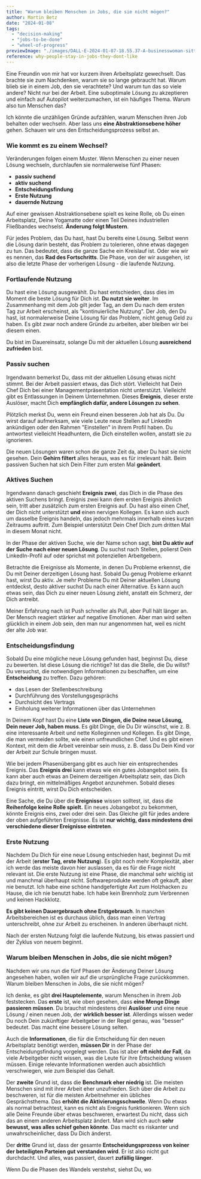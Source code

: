 ```yaml
---
title: "Warum bleiben Menschen in Jobs, die sie nicht mögen?"
author: Martin Betz
date: "2024-01-08"
tags:
  - "decision-making"
  - "jobs-to-be-done"
  - "wheel-of-progress"
previewImage: "./images/DALL·E-2024-01-07-18.55.37-A-businesswoman-sitting-in-front-of-a-laptop-in-an-open-office-space-looking-lost.-The-image-is-in-a-watercolor-and-geometric-style-featuring-colors-.png"
reference: why-people-stay-in-jobs-they-dont-like
---
```


Eine Freundin von mir hat vor kurzem ihren Arbeitsplatz gewechselt. Das brachte sie zum Nachdenken, warum sie so lange gebraucht hat. Warum blieb sie in einem Job, den sie verachtete? Und warum tun das so viele andere? Nicht nur bei der Arbeit. Eine suboptimale Lösung zu akzeptieren und einfach auf Autopilot weiterzumachen, ist ein häufiges Thema. Warum also tun Menschen das?

Ich könnte die unzähligen Gründe aufzählen, warum Menschen ihren Job behalten oder wechseln. Aber lass uns **eine Abstraktionsebene höher** gehen. Schauen wir uns den Entscheidungsprozess selbst an.

### Wie kommt es zu einem Wechsel?

Veränderungen folgen einem Muster. Wenn Menschen zu einer neuen Lösung wechseln, durchlaufen sie normalerweise fünf Phasen:

- **passiv suchend**
- **aktiv suchend**
- **Entscheidungsfindung**
- **Erste Nutzung**
- **dauernde Nutzung**

Auf einer gewissen Abstraktionsebene spielt es keine Rolle, ob Du einen Arbeitsplatz, Deine Yogamatte oder einen Teil Deines industriellen Fließbandes wechselst. **Änderung folgt Mustern**.

Für jedes Problem, das Du hast, hast Du bereits eine Lösung. Selbst wenn die Lösung darin besteht, das Problem zu tolerieren, ohne etwas dagegen zu tun. Das bedeutet, dass die ganze Sache ein Kreislauf ist. Oder wie wir es nennen, das **Rad des Fortschritts**. Die Phase, von der wir ausgehen, ist also die letzte Phase der vorherigen Lösung - die laufende Nutzung.

### Fortlaufende Nutzung

Du hast eine Lösung ausgewählt. Du hast entschieden, dass dies im Moment die beste Lösung für Dich ist. **Du nutzt sie weiter**. Im Zusammenhang mit dem Job gilt jeder Tag, an dem Du nach dem ersten Tag zur Arbeit erscheinst, als "kontinuierliche Nutzung". Der Job, den Du hast, ist normalerweise Deine Lösung für das Problem, nicht genug Geld zu haben. Es gibt zwar noch andere Gründe zu arbeiten, aber bleiben wir bei diesem einen.

Du bist im Dauereinsatz, solange Du mit der aktuellen Lösung **ausreichend zufrieden** bist.

### Passiv suchen

Irgendwann bemerkst Du, dass mit der aktuellen Lösung etwas nicht stimmt. Bei der Arbeit passiert etwas, das Dich stört. Vielleicht hat Dein Chef Dich bei einer Managementpräsentation nicht unterstützt. Vielleicht gibt es Entlassungen in Deinem Unternehmen. Dieses **Ereignis**, dieser erste Auslöser, macht Dich **empfänglich dafür, andere Lösungen zu sehen**.

Plötzlich merkst Du, wenn ein Freund einen besseren Job hat als Du. Du wirst darauf aufmerksam, wie viele Leute neue Stellen auf LinkedIn ankündigen oder den Rahmen "Einstellen" in ihrem Profil haben. Du antwortest vielleicht Headhuntern, die Dich einstellen wollen, anstatt sie zu ignorieren.

Die neuen Lösungen waren schon die ganze Zeit da, aber Du hast sie nicht gesehen. Dein **Gehirn filtert** alles heraus, was es für irrelevant hält. Beim passiven Suchen hat sich Dein Filter zum ersten Mal **geändert**.

### Aktives Suchen

Irgendwann danach geschieht **Ereignis zwei**, das Dich in die Phase des aktiven Suchens bringt. Ereignis zwei kann dem ersten Ereignis ähnlich sein, tritt aber zusätzlich zum ersten Ereignis auf. Du hast also einen Chef, der Dich nicht unterstützt **und** einen nervigen Kollegen. Es kann sich auch um dasselbe Ereignis handeln, das jedoch mehrmals innerhalb eines kurzen Zeitraums auftritt. Zum Beispiel unterstützt Dein Chef Dich zum dritten Mal in diesem Monat nicht.

In der Phase der aktiven Suche, wie der Name schon sagt, **bist Du aktiv auf der Suche nach einer neuen Lösung**. Du suchst nach Stellen, polierst Dein LinkedIn-Profil auf oder sprichst mit potenziellen Arbeitgebern.

Betrachte die Ereignisse als Momente, in denen Du Probleme erkennst, die Du mit Deiner derzeitigen Lösung hast. Sobald Du genug Probleme erkannt hast, wirst Du aktiv. Je mehr Probleme Du mit Deiner aktuellen Lösung entdeckst, desto aktiver suchst Du nach einer Alternative. Es kann auch etwas sein, das Dich zu einer neuen Lösung zieht, anstatt ein Schmerz, der Dich antreibt.

Meiner Erfahrung nach ist Push schneller als Pull, aber Pull hält länger an. Der Mensch reagiert stärker auf negative Emotionen. Aber man wird selten glücklich in einem Job sein, den man nur angenommen hat, weil es nicht der alte Job war.

### Entscheidungsfindung

Sobald Du eine mögliche neue Lösung gefunden hast, beginnst Du, diese zu bewerten. Ist diese Lösung die richtige? Ist das die Stelle, die Du willst? Du versuchst, die notwendigen Informationen zu beschaffen, um eine **Entscheidung** zu treffen. Dazu gehören:

- das Lesen der Stellenbeschreibung
- Durchführung des Vorstellungsgesprächs
- Durchsicht des Vertrags
- Einholung weiterer Informationen über das Unternehmen

In Deinem Kopf hast Du eine **Liste von Dingen, die Deine neue Lösung, Dein neuer Job, haben muss**. Es gibt Dinge, die Du Dir wünschst, wie z. B. eine interessante Arbeit und nette Kolleginnen und Kollegen. Es gibt Dinge, die man vermeiden sollte, wie einen unfreundlichen Chef. Und es gibt einen Kontext, mit dem die Arbeit vereinbar sein muss, z. B. dass Du Dein Kind vor der Arbeit zur Schule bringen musst.

Wie bei jedem Phasenübergang gibt es auch hier ein entsprechendes Ereignis. Das **Ereignis drei** kann etwas wie ein gutes Jobangebot sein. Es kann aber auch etwas an Deinem derzeitigen Arbeitsplatz sein, das Dich dazu bringt, ein mittelmäßiges Angebot anzunehmen. Sobald dieses Ereignis eintritt, wirst Du Dich entscheiden.

Eine Sache, die Du über die **Ereignisse** wissen solltest, ist, dass die **Reihenfolge keine Rolle spielt.** Ein neues Jobangebot zu bekommen, könnte Ereignis eins, zwei oder drei sein. Das Gleiche gilt für jedes andere der oben aufgeführten Ereignisse. Es ist **nur wichtig, dass mindestens drei verschiedene dieser Ereignisse eintreten**.

### Erste Nutzung

Nachdem Du Dich für eine neue Lösung entschieden hast, beginnst Du mit der Arbeit (**erster Tag, erste Nutzung**). Es gibt noch mehr Komplexität, aber ich werde das meiste davon hier auslassen, da es für die Frage nicht relevant ist. Die erste Nutzung ist eine Phase, die manchmal sehr wichtig ist und manchmal überhaupt nicht. Softwareprodukte werden oft gekauft, aber nie benutzt. Ich habe eine schöne handgefertigte Axt zum Holzhacken zu Hause, die ich nie benutzt habe. Ich habe kein Brennholz zum Verbrennen und keinen Hackklotz.

**Es gibt keinen Dauergebrauch ohne Erstgebrauch**. In manchen Arbeitsbereichen ist es durchaus üblich, dass man einen Vertrag unterschreibt, ohne zur Arbeit zu erscheinen. In anderen überhaupt nicht.

Nach der ersten Nutzung folgt die laufende Nutzung, bis etwas passiert und der Zyklus von neuem beginnt.

### Warum bleiben Menschen in Jobs, die sie nicht mögen?

Nachdem wir uns nun die fünf Phasen der Änderung Deiner Lösung angesehen haben, wollen wir auf die ursprüngliche Frage zurückkommen. Warum bleiben Menschen in Jobs, die sie nicht mögen?

Ich denke, es gibt **drei Hauptelemente**, warum Menschen in ihrem Job feststecken. Das **erste** ist, wie oben gesehen, dass **eine Menge Dinge passieren müssen**. Du brauchst mindestens drei **Auslöser** und eine neue Lösung / einen neuen Job, der **wirklich besser ist**. Allerdings wissen weder Du noch Dein zukünftiger Arbeitgeber in der Regel genau, was "besser" bedeutet. Das macht eine bessere Lösung selten.

Auch die **Informationen**, die für die Entscheidung für den neuen Arbeitsplatz benötigt werden, **müssen Dir** in der Phase der Entscheidungsfindung vorgelegt werden. Das ist aber **oft nicht der Fall**, da viele Arbeitgeber nicht wissen, was die Leute für ihre Entscheidung wissen müssen. Einige relevante Informationen werden auch absichtlich verschwiegen, wie zum Beispiel das Gehalt.

Der **zweite** Grund ist, dass die **Benchmark eher niedrig** ist. Die meisten Menschen sind mit ihrer Arbeit eher unzufrieden. Sich über die Arbeit zu beschweren, ist für die meisten Arbeitnehmer ein übliches Gesprächsthema. Das **erhöht die Aktivierungsschwelle**. Wenn Du etwas als normal betrachtest, kann es nicht als Ereignis funktionieren. Wenn sich alle Deine Freunde über etwas beschweren, erwartest Du nicht, dass sich das an einem anderen Arbeitsplatz ändert. Man wird sich auch **sehr bewusst, was alles schief gehen könnte**. Das macht es riskanter und unwahrscheinlicher, dass Du Dich änderst.

Der **dritte** Grund ist, dass der gesamte **Entscheidungsprozess von keiner der beteiligten Parteien gut verstanden wird**. Er ist also nicht gut durchdacht. Und alles, was passiert, dauert **zufällig länger**.

Wenn Du die Phasen des Wandels verstehst, siehst Du, wo
